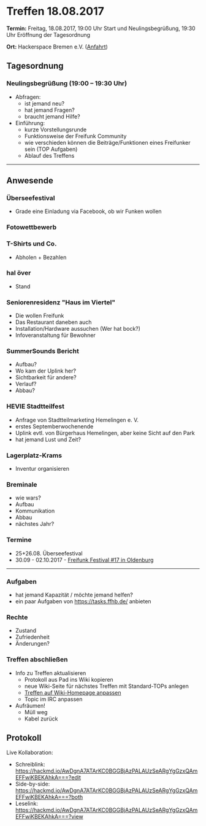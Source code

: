 # Treffen 18.08.2017

**Termin:** Freitag, 18.08.2017, 19:00 Uhr Start und Neulingsbegrüßung, 19:30 Uhr Eröffnung der Tagesordnung

**Ort:** Hackerspace Bremen e.V. ([Anfahrt](https://www.hackerspace-bremen.de/anfahrt/))

## Tagesordnung
### Neulingsbegrüßung (19:00 – 19:30 Uhr)
- Abfragen:
    - ist jemand neu?
    - hat jemand Fragen?
    - braucht jemand Hilfe?
- Einführung:
    - kurze Vorstellungsrunde
    - Funktionsweise der Freifunk Community
    - wie verschieden können die Beiträge/Funktionen eines Freifunker sein (TOP Aufgaben)
    - Ablauf des Treffens

---

## Anwesende

### Überseefestival
- Grade eine Einladung via Facebook, ob wir Funken wollen

### Fotowettbewerb


### T-Shirts und Co.
- Abholen + Bezahlen

### hal över
- Stand

### Seniorenresidenz "Haus im Viertel"
- Die wollen Freifunk
- Das Restaurant daneben auch
- Installation/Hardware aussuchen (Wer hat bock?)
- Infoveranstaltung für Bewohner

### SummerSounds Bericht
- Aufbau?
- Wo kam der Uplink her?
- Sichtbarkeit für andere?
- Verlauf?
- Abbau?

### HEVIE Stadtteilfest
- Anfrage von Stadtteilmarketing Hemelingen e. V.
- erstes Septemberwochenende
- Uplink evtl. von Bürgerhaus Hemelingen, aber keine Sicht auf den Park
- hat jemand Lust und Zeit?

### Lagerplatz-Krams
- Inventur organisieren

### Breminale
- wie wars?
- Aufbau
- Kommunikation
- Abbau
- nächstes Jahr?

### Termine
- 25+26.08. Überseefestival
- 30.09 - 02.10.2017 - [Freifunk Festival #17 in Oldenburg](https://ffnw.de/freifunk-festival-17-30-9-02-10-in-oldenburg/#more-2833)

---

### Aufgaben
- hat jemand Kapazität / möchte jemand helfen?
- ein paar Aufgaben von https://tasks.ffhb.de/ anbieten

### Rechte
- Zustand
- Zufriedenheit
- Änderungen?

### Treffen abschließen
- Info zu Treffen aktualisieren
  - Protokoll aus Pad ins Wiki kopieren
  - neue Wiki-Seite für nächstes Treffen mit Standard-TOPs anlegen
  - [Treffen auf Wiki-Homepage anpassen](Home)
  - Topic im IRC anpassen
- Aufräumen!
  - Müll weg
  - Kabel zurück

## Protokoll
Live Kollaboration:
- Schreiblink: https://hackmd.io/AwDgnA7ATArKC0BGGBjAzPALAUzSeARgYgGzxQAmEFFwiKBEKAhkA===?edit
- Side-by-side: https://hackmd.io/AwDgnA7ATArKC0BGGBjAzPALAUzSeARgYgGzxQAmEFFwiKBEKAhkA===?both
- Leselink: https://hackmd.io/AwDgnA7ATArKC0BGGBjAzPALAUzSeARgYgGzxQAmEFFwiKBEKAhkA===?view
